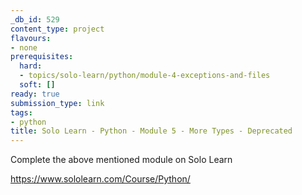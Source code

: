 ```yaml
---
_db_id: 529
content_type: project
flavours:
- none
prerequisites:
  hard:
  - topics/solo-learn/python/module-4-exceptions-and-files
  soft: []
ready: true
submission_type: link
tags:
- python
title: Solo Learn - Python - Module 5 - More Types - Deprecated
---
```


Complete the above mentioned module on Solo Learn

https://www.sololearn.com/Course/Python/